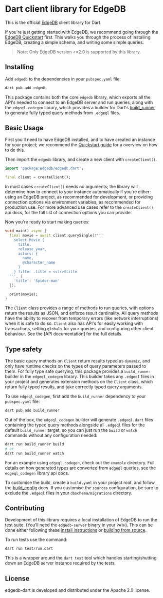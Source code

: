 # Dart client library for EdgeDB

This is the official [EdgeDB](https://github.com/edgedb/edgedb) client library
for Dart.

If you're just getting started with EdgeDB, we recommend going through the
[EdgeDB Quickstart](https://www.edgedb.com/docs/quickstart) first. This walks
you through the process of installing EdgeDB, creating a simple schema, and
writing some simple queries.

> Note: Only EdgeDB version >=2.0 is supported by this library.

## Installing

Add `edgedb` to the dependencies in your `pubspec.yaml` file:

```sh
dart pub add edgedb
```

This package contains both the core `edgedb` library, which exports all the
API's needed to connect to an EdgeDB server and run queries, along with the
`edgeql-codegen` library, which provides a builder for Dart's
[build_runner](https://dart.dev/tools/build_runner) to generate fully
typed query methods from `.edgeql` files.

## Basic Usage

First you'll need to have EdgeDB installed, and to have created an instance for
your project; we recommend the [Quickstart guide](https://www.edgedb.com/docs/quickstart)
for a overview on how to do this.

Then import the `edgedb` library, and create a new client with `createClient()`.

```dart
import 'package:edgedb/edgedb.dart';

final client = createClient();
```

In most cases `createClient()` needs no arguments; the library will determine
how to connect to your instance automatically if you're either: using an
EdgeDB project, as recommended for development, or providing connection
options via environment variables, as recommended for production use. For
more advanced use cases refer to the `createClient()` api docs, for the full
list of connection options you can provide.

Now you're ready to start making queries:

```dart
void main() async {
  final movie = await client.querySingle(r'''
    select Movie {
      title,
      release_year,
      actors: {
        name,
        @character_name
      }
    } filter .title = <str>$title
  ''', {
    'title': 'Spider-man'
  });

  print(movie);
}
```

The `Client` class provides a range of methods to run queries, with options
return the results as JSON, and enforce result cardinality. All query methods
have the ability to recover from temporary errors (like network interruptions)
when it is safe to do so. `Client` also has API's for easily working with
transactions, setting `globals` for your queries, and configuring other
client behaviour. See the [API documentation] for the full details.

## Type safety

The basic query methods on `Client` return results typed as `dynamic`, and
only have runtime checks on the types of query parameters passed to them.
For fully type safe querying, this package provides a `build_runner` builder
in the `edgeql_codegen` library. This builder takes any `.edgeql` files in your
project and generates extension methods on the `Client` class, which return
fully typed results, and take correctly typed query arguments.

To use `edgeql_codegen`, first add the `build_runner` dependency to your
`pubspec.yaml` file:

```sh
dart pub add build_runner
```

Out of the box, the `edgeql_codegen` builder will generate `.edgeql.dart`
files containing the typed query methods alongside all `.edgeql` files for the
default `build_runner` target, so you can just run the `build` or `watch`
commands without any configuration needed:

```sh
dart run build_runner build
# or
dart run build_runner watch
```

For an example using `edgeql_codegen`, check out the `example` directory. Full
details on how generated types are converted from `edgeql` queries, see the
`edgeql_codegen` library api docs.

To customise the build, create a `build.yaml` in your project root, and follow
the [build_config](https://pub.dev/packages/build_config) docs. If you
customise the `sources` configuration, be sure to exclude the `.edgeql` files
in your `dbschema/migrations` directory.

## Contributing

Development of this library requires a local installation of EdgeDB to run
the test suite. (You'll need the `edgedb-server` binary in your `PATH`).
This can be done either following these
[install instructions](https://www.edgedb.com/install#linux-debianubuntults)
or [building from source](https://www.edgedb.com/docs/guides/contributing).

To run tests use the command:

```sh
dart run test/run.dart
```

This is a wrapper around the `dart test` tool which handles starting/shutting
down an EdgeDB server instance required by the tests.

## License

edgedb-dart is developed and distributed under the Apache 2.0 license.
